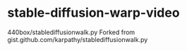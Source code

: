 # stable-diffusion-warp-video


440box/stablediffusionwalk.py
Forked from gist.github.com/karpathy/stablediffusionwalk.py
